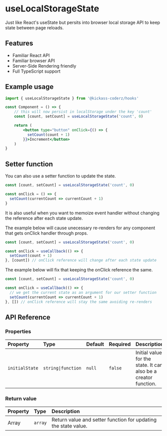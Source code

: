 # useLocalStorageState

Just like React's useState but persits into browser local storage API to keep state between page reloads.

## Features

- Familiar React API
- Familiar browser API
- Server-Side Rendering friendly
- Full TypeScript support

## Example usage

```jsx
import { useLocalStorageState } from '@kickass-coderz/hooks'

const Component = () => {
    // this will now persist in localStorage under the key 'count'
    const [count, setCount] = useLocalStorageState('count', 0)

    return (
        <button type="button" onClick={() => {
          setCount(count + 1)
        }}>Increment</button>
    )
}
```

## Setter function

You can also use a setter function to update the state.

```jsx
const [count, setCount] = useLocalStorageState('count', 0)

const onClick = () => {
  setCount(currentCount => currentCount + 1)
}
```

It is also useful when you want to memoize event handler without changing the reference
after each state update.

The example below will cause unecessary re-renders for any component that gets onClick handler through props.

```jsx
const [count, setCount] = useLocalStorageState('count', 0)

const onClick = useCallback(() => {
  setCount(count + 1)
}, [count]) // onClick reference will change after each state update
```

The example below will fix that keeping the onClick reference the same.

```jsx
const [count, setCount] = useLocalStorageState('count', 0)

const onClick = useCallback(() => {
  // we get the current state as an argument for our setter function
  setCount(currentCount => currentCount + 1)
}, []) // onClick reference will stay the same avoiding re-renders
```

## API Reference

### Properties

| Property       | Type                          | Default | Required | Description                                                     |
| :------------- | :---------------------------- | :------ | :------- | :-------------------------------------------------------------- |
| `initialState` | <code>string\|function</code> | `null`  | `false`  | Initial value for the state. It can also be a creator function. |

### Return value

| Property | Type    | Description                                                    |
| :------- | :------ | :------------------------------------------------------------- |
| Array    | `array` | Return value and setter function for updating the state value. |
